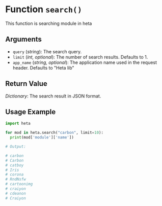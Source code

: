 # **Function `search()`**

This function is searching module in heta

## **Arguments**
- `query` (*string*): The search query.
- `limit` (*int, optional*): The number of search results. Defaults to 1.
- `app_name` (*string, optional*): The application name used in the request header. Defaults to "Heta lib"

## **Return Value**
*Dictionary*: The search result in JSON format.

## **Usage Example**

```python
import heta

for mod in heta.search("carbon", limit=10):
  print(mod['module']['name'])

# Output:

# carbon
# Carbon
# catboy
# Iris
# corona
# RndNsfw
# cartoonimg
# craiyon
# cdeanon
# Craiyon
```